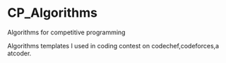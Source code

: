 # CP_Algorithms
Algorithms for competitive programming

Algorithms templates I used in coding contest on codechef,codeforces,a atcoder.
